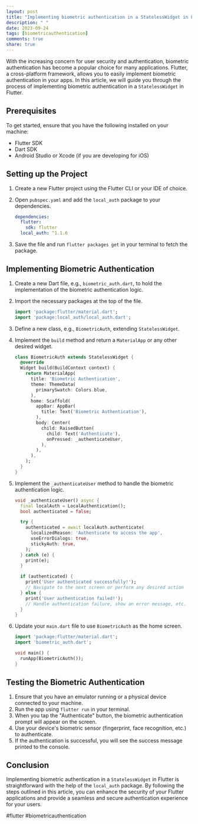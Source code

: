 ```yaml
---
layout: post
title: "Implementing biometric authentication in a StatelessWidget in Flutter"
description: " "
date: 2023-09-24
tags: [biometricauthentication]
comments: true
share: true
---
```


With the increasing concern for user security and authentication, biometric authentication has become a popular choice for many applications. Flutter, a cross-platform framework, allows you to easily implement biometric authentication in your apps. In this article, we will guide you through the process of implementing biometric authentication in a `StatelessWidget` in Flutter.

## Prerequisites
To get started, ensure that you have the following installed on your machine:
- Flutter SDK
- Dart SDK
- Android Studio or Xcode (if you are developing for iOS)

## Setting up the Project
1. Create a new Flutter project using the Flutter CLI or your IDE of choice.
2. Open `pubspec.yaml` and add the `local_auth` package to your dependencies.

    ```yaml
    dependencies:
      flutter:
        sdk: flutter
      local_auth: ^1.1.6
    ```

3. Save the file and run `flutter packages get` in your terminal to fetch the package.

## Implementing Biometric Authentication
1. Create a new Dart file, e.g., `biometric_auth.dart`, to hold the implementation of the biometric authentication logic.
2. Import the necessary packages at the top of the file.

    ```dart
    import 'package:flutter/material.dart';
    import 'package:local_auth/local_auth.dart';
    ```

3. Define a new class, e.g., `BiometricAuth`, extending `StatelessWidget`.
4. Implement the `build` method and return a `MaterialApp` or any other desired widget.

    ```dart
    class BiometricAuth extends StatelessWidget {
      @override
      Widget build(BuildContext context) {
        return MaterialApp(
          title: 'Biometric Authentication',
          theme: ThemeData(
            primarySwatch: Colors.blue,
          ),
          home: Scaffold(
            appBar: AppBar(
              title: Text('Biometric Authentication'),
            ),
            body: Center(
              child: RaisedButton(
                child: Text('Authenticate'),
                onPressed: _authenticateUser,
              ),
            ),
          ),
        );
      }
    }
    ```

5. Implement the `_authenticateUser` method to handle the biometric authentication logic.

    ```dart
    void _authenticateUser() async {
      final localAuth = LocalAuthentication();
      bool authenticated = false;

      try {
        authenticated = await localAuth.authenticate(
          localizedReason: 'Authenticate to access the app',
          useErrorDialogs: true,
          stickyAuth: true,
        );
      } catch (e) {
        print(e);
      }

      if (authenticated) {
        print('User authenticated successfully!');
        // Navigate to the next screen or perform any desired action
      } else {
        print('User authentication failed!');
        // Handle authentication failure, show an error message, etc.
      }
    }
    ```

6. Update your `main.dart` file to use `BiometricAuth` as the home screen.

    ```dart
    import 'package:flutter/material.dart';
    import 'biometric_auth.dart';

    void main() {
      runApp(BiometricAuth());
    }
    ```

## Testing the Biometric Authentication
1. Ensure that you have an emulator running or a physical device connected to your machine.
2. Run the app using `flutter run` in your terminal.
3. When you tap the "Authenticate" button, the biometric authentication prompt will appear on the screen.
4. Use your device's biometric sensor (fingerprint, face recognition, etc.) to authenticate.
5. If the authentication is successful, you will see the success message printed to the console.

## Conclusion
Implementing biometric authentication in a `StatelessWidget` in Flutter is straightforward with the help of the `local_auth` package. By following the steps outlined in this article, you can enhance the security of your Flutter applications and provide a seamless and secure authentication experience for your users.

#flutter #biometricauthentication
